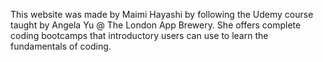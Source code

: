 This website was made by Maimi Hayashi by following the Udemy course taught by Angela Yu @ The London App Brewery. She offers complete coding bootcamps that introductory users can use to learn the fundamentals of coding.
